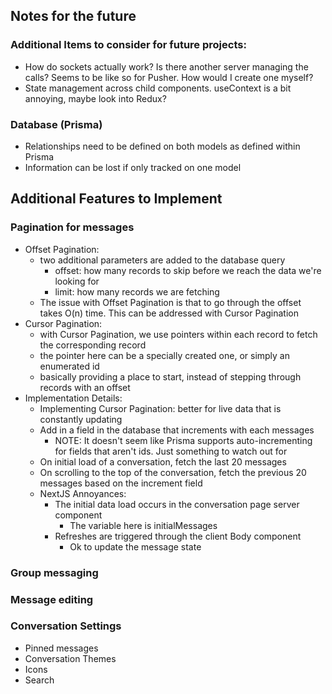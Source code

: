 ## Notes for the future
### Additional Items to consider for future projects:
  - How do sockets actually work? Is there another server managing the calls? Seems to be like so for Pusher. How would I create one myself?
  - State management across child components. useContext is a bit annoying, maybe look into Redux?
### Database (Prisma)
  - Relationships need to be defined on both models as defined within Prisma
  - Information can be lost if only tracked on one model

## Additional Features to Implement
### Pagination for messages
  - Offset Pagination:
    - two additional parameters are added to the database query
      - offset: how many records to skip before we reach the data we're looking for
      - limit: how many records we are fetching 
    - The issue with Offset Pagination is that to go through the offset takes O(n) time. This can be addressed with Cursor Pagination
  - Cursor Pagination: 
    - with Cursor Pagination, we use pointers within each record to fetch the corresponding record
    - the pointer here can be a specially created one, or simply an enumerated id
    - basically providing a place to start, instead of stepping through records with an offset
  - Implementation Details:
    - Implementing Cursor Pagination: better for live data that is constantly updating 
    - Add in a field in the database that increments with each messages
      - NOTE: It doesn't seem like Prisma supports auto-incrementing for fields that aren't ids. Just something to watch out for 
    - On initial load of a conversation, fetch the last 20 messages
    - On scrolling to the top of the conversation, fetch the previous 20 messages based on the increment field
    - NextJS Annoyances:
      - The initial data load occurs in the conversation page server component
        - The variable here is initialMessages
      - Refreshes are triggered through the client Body component
        - Ok to update the message state

### Group messaging
### Message editing
### Conversation Settings
  - Pinned messages
  - Conversation Themes
  - Icons
  - Search
